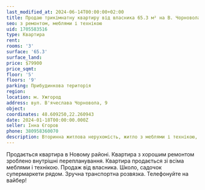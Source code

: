 ```yaml
---
last_modified_at: 2024-06-14T00:00:00+02:00
title: Продаю трикімнатну квартиру від власника 65.3 м² на В. Чорновола
seo: з ремонтом, меблями і технікою
uid: 1705583516
type: Квартира
rent:
rooms: '3'
surface: '65.3'
surface_land:
price: $79900
price_sqmt:
floor: '5'
floors: '9'
parking: Прибудинкова територія
region:
location: м. Ужгород
address: вул. В'ячеслава Чорновола, 9
object:
coordinates: 48.609250,22.260943
date: 2024-01-18T00:00:00.000Z
seller: Інна Єгоров
phone: 380958360070
description: Вторинна житлова нерухомість, житло з меблями і технікою, придатне і готове для проживання
---
```


Продається квартира в Новому районі. Квартира з хорошим ремонтом зроблено внутрішні перепланування. Квартира продається зі всіма меблями і технікою. Продаж від власника. Школо, садочок супермаркети рядом. Зручна транспортна розвязка. Телефонуйте на вайбер!
